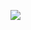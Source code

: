![](https://github-readme-stats.vercel.app/api/top-langs/?username=Treelefe&theme=dark&layout=compact)

